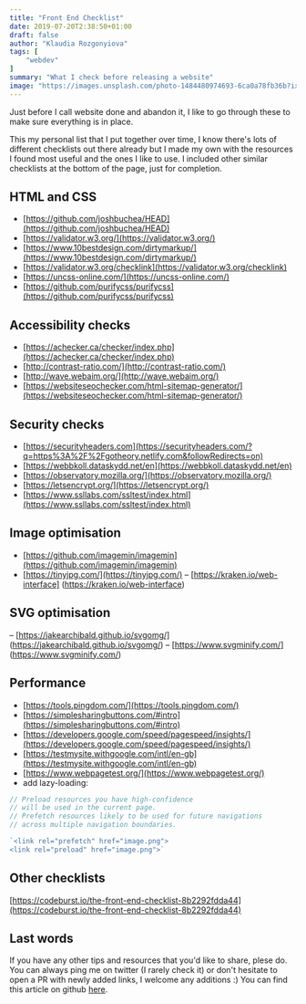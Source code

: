 ```yaml
---
title: "Front End Checklist"
date: 2019-07-20T2:38:50+01:00
draft: false
author: "Klaudia Rozgonyiova"
tags: [
    "webdev"
]
summary: "What I check before releasing a website"
image: "https://images.unsplash.com/photo-1484480974693-6ca0a78fb36b?ixlib=rb-1.2.1&ixid=eyJhcHBfaWQiOjEyMDd9&auto=format&fit=crop&w=1952&q=80"
---
```


Just before I call website done and abandon it, I like to go through these to make sure everything is in place.

This my personal list that I put together over time, I know there's lots of different checklists out there already but I made my own with the resources I found most useful and the ones I like to use. I included other similar checklists at the bottom of the page, just for completion.

## HTML and CSS

- [https://github.com/joshbuchea/HEAD](https://github.com/joshbuchea/HEAD)
- [https://validator.w3.org/](https://validator.w3.org/)
- [https://www.10bestdesign.com/dirtymarkup/](https://www.10bestdesign.com/dirtymarkup/)
- [https://validator.w3.org/checklink](https://validator.w3.org/checklink)
- [https://uncss-online.com/](https://uncss-online.com/)
- [https://github.com/purifycss/purifycss](https://github.com/purifycss/purifycss)

## Accessibility checks

- [https://achecker.ca/checker/index.php](https://achecker.ca/checker/index.php)
- [http://contrast-ratio.com/](http://contrast-ratio.com/)
- [http://wave.webaim.org/](http://wave.webaim.org/)
- [https://websiteseochecker.com/html-sitemap-generator/](https://websiteseochecker.com/html-sitemap-generator/)

## Security checks

- [https://securityheaders.com](https://securityheaders.com/?q=https%3A%2F%2Fgotheory.netlify.com&followRedirects=on)
- [https://webbkoll.dataskydd.net/en](https://webbkoll.dataskydd.net/en)
- [https://observatory.mozilla.org/](https://observatory.mozilla.org/)
- [https://letsencrypt.org/](https://letsencrypt.org/)
- [https://www.ssllabs.com/ssltest/index.html](https://www.ssllabs.com/ssltest/index.html)

## Image optimisation

- [https://github.com/imagemin/imagemin](https://github.com/imagemin/imagemin)
- [https://tinyjpg.com/](https://tinyjpg.com/)
– [https://kraken.io/web-interface] (https://kraken.io/web-interface)

## SVG optimisation

– [https://jakearchibald.github.io/svgomg/] (https://jakearchibald.github.io/svgomg/)
– [https://www.svgminify.com/] (https://www.svgminify.com/)

## Performance

- [https://tools.pingdom.com/](https://tools.pingdom.com/)
- [https://simplesharingbuttons.com/#intro](https://simplesharingbuttons.com/#intro)
- [https://developers.google.com/speed/pagespeed/insights/](https://developers.google.com/speed/pagespeed/insights/)
- [https://testmysite.withgoogle.com/intl/en-gb](https://testmysite.withgoogle.com/intl/en-gb)
- [https://www.webpagetest.org/](https://www.webpagetest.org/)
- add lazy-loading:


```javascript
// Preload resources you have high-confidence 
// will be used in the current page. 
// Prefetch resources likely to be used for future navigations 
// across multiple navigation boundaries.

`<link rel="prefetch" href="image.png">
<link rel="preload" href="image.png">`
```

## Other checklists

[https://codeburst.io/the-front-end-checklist-8b2292fdda44](https://codeburst.io/the-front-end-checklist-8b2292fdda44)


## Last words
If you have any other tips and resources that you'd like to share, plese do. You can always ping me on twitter (I rarely check it) or don't hesitate to open a PR with newly added links, I welcome any additions :) You can find this article on github [here](https://github.com/EffingKay/hugo-blog/blob/master/content/posts/website-checklist.md).
